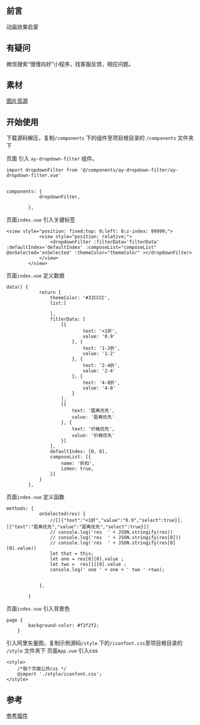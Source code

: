 
## 前言
动画效果启蒙

## 有疑问
微信搜索“慢慢向好”小程序，找客服反馈，相应问题。
				  

## 素材
[图片资源](https://pixabay.com)
 
## 开始使用
下载源码解压，复制`/components` 下的组件至项目根目录的 `/components` 文件夹下


页面 引入 `ay-dropdown-filter` 组件。
```
import dropdownFilter from '@/components/ay-dropdown-filter/ay-dropdown-filter.vue'
	

components: {
			dropdownFilter,
			
		},
```

页面`index.vue` 引入关键标签
```
<view style="position: fixed;top: 0;left: 0;z-index: 99999;">
			<view style="position: relative;">
				<dropdownFilter :filterData='filterData' :defaultIndex='defaultIndex' :composeList="composeList" @onSelected='onSelected' :themeColor="themeColor" ></dropdownFilter>
			</view>
		</view>
```

页面`index.vue` 定义数据
```
data() {
			return {
				themeColor: '#33CCCC', 
				list:[
					
				],
				filterData: [
					[{
							text: '<1折',
							value: '0.9'
						}, {
							text: '1-2折',
							value: '1-2'
						}, {
							text: '2-4折',
							value: '2-4'
						}, {
							text: '4-8折',
							value: '4-8'
						}
					],
					[{
						text: '距离优先',
						value: '距离优先'
					}, {
						text: '价格优先',
						value: '价格优先'
					}]
				],
				defaultIndex: [0, 0],
				composeList: [{
					name: '折扣',
					isHen: true,
				}]
			}
		},
```
页面`index.vue` 定义函数
```
methods: {
			onSelected(res) {
				//[[{"text":"<1折","value":"0.9","select":true}],[{"text":"距离优先","value":"距离优先","select":true}]]
				// console.log('res  ' + JSON.stringify(res))
				// console.log('res  ' + JSON.stringify(res[0]))
				// console.log('res  ' + JSON.stringify(res[0][0].value))
				let that = this;
				let one = res[0][0].value ;
				let two =  res[1][0].value ;
				console.log(' one ' + one + ' two ' +two);
				
				
			},
			
		}
```


页面`index.vue` 引入背景色
```
page {
		background-color: #f2f2f2;
	}
```

引入阿里矢量图，复制示例源码`/style` 下的`/iconfont.css`至项目根目录的 `/style` 文件夹下
页面`App.vue` 引入css
```
<style>
	/*每个页面公共css */
	@import './style/iconfont.css';
</style>
```

## 参考
[参考插件](https://ext.dcloud.net.cn/plugin?id=2315)
 